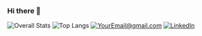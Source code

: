 ### Hi there 👋
![Overall Stats](https://github-readme-stats.vercel.app/api?username=salmaasherif&count_private=true&show_icons=true&hide=contribs)
![Top Langs](https://github-readme-stats.vercel.app/api/top-langs/?username=salmaasherif&layout=compact)
<a href="mailto:salmasherif94@gmail.com">![YourEmail@gmail.com](https://img.shields.io/badge/Gmail-D14836?style=for-the-badge&logo=gmail&logoColor=white)</a>
<a href="<https://www.linkedin.com/in/salma-sherif-1b494bba/>">![LinkedIn](https://img.shields.io/badge/LinkedIn-0077B5?style=for-the-badge&logo=linkedin&logoColor=white)</a>



<!--
**salmaasherif/salmaasherif** is a ✨ _special_ ✨ repository because its `README.md` (this file) appears on your GitHub profile.

Here are some ideas to get you started:

- 🔭 I’m currently working on ...
- 🌱 I’m currently learning ...
- 👯 I’m looking to collaborate on ...
- 🤔 I’m looking for help with ...
- 💬 Ask me about ...
- 📫 How to reach me: ...
- 😄 Pronouns: ...
- ⚡ Fun fact: ...
-->
